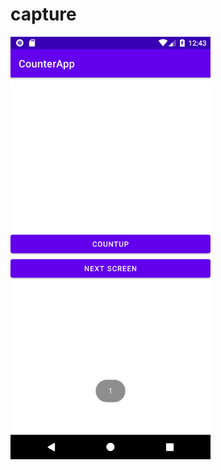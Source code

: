 # capture

<img src="https://github.com/LeoAndo/android-kotlin-first-apps/blob/main/CounterApp/capture/pixel4_api26.png" width=320 />
